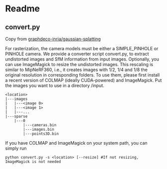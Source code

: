 # Readme

## convert.py
Copy from [graphdeco-inria/gaussian-splatting](https://github.com/graphdeco-inria/gaussian-splatting?tab=readme-ov-file#processing-your-own-scenes)

For rasterization, the camera models must be either a SIMPLE_PINHOLE or PINHOLE camera. We provide a converter script convert.py, to extract undistorted images and SfM information from input images. Optionally, you can use ImageMagick to resize the undistorted images. This rescaling is similar to MipNeRF360, i.e., it creates images with 1/2, 1/4 and 1/8 the original resolution in corresponding folders. To use them, please first install a recent version of COLMAP (ideally CUDA-powered) and ImageMagick. Put the images you want to use in a directory <location>/input.
```
<location>
|---images
|   |---<image 0>
|   |---<image 1>
|   |---...
|---sparse
    |---0
        |---cameras.bin
        |---images.bin
        |---points3D.bin
```
If you have COLMAP and ImageMagick on your system path, you can simply run
```
python convert.py -s <location> [--resize] #If not resizing, ImageMagick is not needed
```